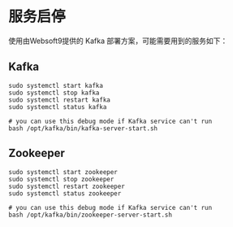 # 服务启停

使用由Websoft9提供的 Kafka 部署方案，可能需要用到的服务如下：

## Kafka

```shell
sudo systemctl start kafka
sudo systemctl stop kafka
sudo systemctl restart kafka
sudo systemctl status kafka

# you can use this debug mode if Kafka service can't run
bash /opt/kafka/bin/kafka-server-start.sh
```

## Zookeeper

```shell
sudo systemctl start zookeeper
sudo systemctl stop zookeeper
sudo systemctl restart zookeeper
sudo systemctl status zookeeper

# you can use this debug mode if Kafka service can't run
bash /opt/kafka/bin/zookeeper-server-start.sh
```